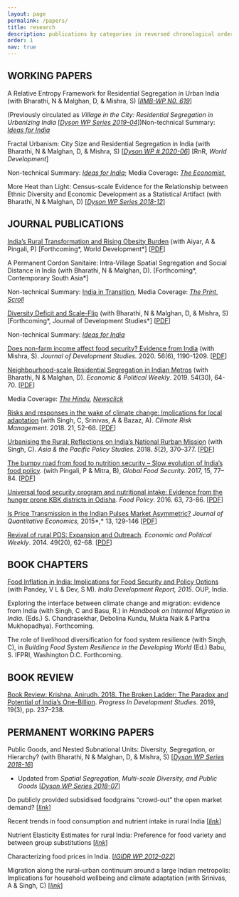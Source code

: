 ```yaml
---
layout: page
permalink: /papers/
title: research
description: publications by categories in reversed chronological order. generated by jekyll-scholar.
order: 1
nav: true
---
```




## WORKING PAPERS

A Relative Entropy Framework for Residential Segregation in Urban India (with Bharathi, N & Malghan, D, & Mishra, S) [[*IIMB-WP N0. 619*](https://www.google.com/url?q=https%3A%2F%2Fwww.iimb.ac.in%2Fsites%2Fdefault%2Ffiles%2F2020-07%2FWP%20No.%20619.pdf&sa=D&sntz=1&usg=AFQjCNHsHdXa2vobLL28jbGEDpuWqAVO-A)] 

(Previously circulated as *Village in the City: Residential Segregation in Urbanizing India* [[*Dyson WP Series 2019-04*](https://www.google.com/url?q=https%3A%2F%2Fdyson.cornell.edu%2Fwp-content%2Fuploads%2Fsites%2F5%2F2019%2F04%2FCornell-Dyson-wp1904.pdf&sa=D&sntz=1&usg=AFQjCNFHBdAkEd6ceGdDQaOM13Q4K3OcXQ)])Non-technical Summary: [*Ideas for India*](https://www.google.com/url?q=https%3A%2F%2Fwww.ideasforindia.in%2Ftopics%2Fsocial-identity%2Fa-permanent-cordon-sanitaire-dalits-and-muslims-in-urban-india.html&sa=D&sntz=1&usg=AFQjCNFeTqrSiPznDVCcUo_t0g4rxW5dEg)

Fractal Urbanism: City Size and Residential Segregation in India (with Bharathi, N & Malghan, D, & Mishra, S) [[*Dyson WP # 2020-06*](https://www.google.com/url?q=https%3A%2F%2Fdyson.cornell.edu%2Fwp-content%2Fuploads%2Fsites%2F5%2F2020%2F07%2FWP_2020_06-VD.pdf&sa=D&sntz=1&usg=AFQjCNGjs0rEF8v1IGPf66V-xBY5bXnLOQ)] [RnR, *World Development*]

Non-technical Summary: [*Ideas for India*](https://www.google.com/url?q=https%3A%2F%2Fwww.ideasforindia.in%2Ftopics%2Furbanisation%2Fresidential-segregation-in-urban-india-and-persistence-of-caste-i.html&sa=D&sntz=1&usg=AFQjCNGLiM36265tJjTMZSRQqp9msFD1Gg); Media Coverage: [*The Economist*](https://www.google.com/url?q=https%3A%2F%2Fwww.economist.com%2Fasia%2F2020%2F07%2F23%2Feven-as-india-urbanises-caste-discrimination-remains-rife&sa=D&sntz=1&usg=AFQjCNFJqOjgV0i-lshsPuHVnaoaX80OQg), 

More Heat than Light: Census-scale Evidence for the Relationship between Ethnic Diversity and Economic Development as a Statistical Artifact (with Bharathi, N & Malghan, D) [[*Dyson WP Series 2018-12*](https://www.google.com/url?q=https%3A%2F%2Fdyson.cornell.edu%2Fwp-content%2Fuploads%2Fsites%2F5%2F2019%2F02%2FCornell-Dyson-wp1812.pdf&sa=D&sntz=1&usg=AFQjCNEVeQqwoNFgMu-py1cfSAWHZ9aSig)]



## JOURNAL PUBLICATIONS

[India’s Rural Transformation and Rising Obesity Burden](https://www.google.com/url?q=https%3A%2F%2Fwww.sciencedirect.com%2Fscience%2Farticle%2Fpii%2FS0305750X20303855%3Fvia%3Dihub&sa=D&sntz=1&usg=AFQjCNFKqMAEjFCYGHrNiVLxiK6zrkHCJQ) (with Aiyar, A  & Pingali, P) [Forthcoming*, World Development*] [[PDF](https://www.google.com/url?q=https%3A%2F%2Fwww.dropbox.com%2Fhome%2Fpersonal%2FPersonal%20Details%2FPublications%3Fpreview%3DruralObesityUrbanShadow.pdf&sa=D&sntz=1&usg=AFQjCNErSvNJiT0i88kGbDuF77YH52CYAQ)]

A Permanent Cordon Sanitaire: Intra-Village Spatial Segregation and Social Distance in India (with Bharathi, N & Malghan, D). [Forthcoming*, Contemporary South Asia*]

Non-technical Summary: [India in Transition](https://www.google.com/url?q=https%3A%2F%2Fcasi.sas.upenn.edu%2Fiit%2Fbharathi-malghan-rahman&sa=D&sntz=1&usg=AFQjCNHEeCLCvAAF_5QAOT6JUucptYMizQ), Media Coverage: [*The Print*](https://www.google.com/url?q=https%3A%2F%2Ftheprint.in%2Fopinion%2Fsegregation-in-rural-karnataka-greater-than-local-black-white-division-in-us-south-study%2F550596%2F&sa=D&sntz=1&usg=AFQjCNHBtu5n-4icurvtNtgUN2KaggeyYg), [*Scroll*](https://www.google.com/url?q=https%3A%2F%2Fscroll.in%2Farticle%2F979318%2Fwhat-is-the-extent-of-caste-segregation-in-indian-villages-today-new-data-gives-us-an-idea&sa=D&sntz=1&usg=AFQjCNF5MNwOgMA0-p_7uaGztHpbisXdGg)

[Diversity Deficit and Scale-Flip](https://www.google.com/url?q=https%3A%2F%2Fwww.tandfonline.com%2Fdoi%2Ffull%2F10.1080%2F00220388.2020.1802011&sa=D&sntz=1&usg=AFQjCNExpgC1mfA0uZdWReniJ9LsEBudoQ) (with Bharathi, N & Malghan, D, & Mishra, S) [Forthcoming*, Journal of Development Studies*] [[PDF](https://www.google.com/url?q=https%3A%2F%2Fposeidon01.ssrn.com%2Fdelivery.php%3FID%3D065004099094074097080028027113113077008034068021065036067103102107017079125003113118017016059047050120097082115005098073066072123047029051078016093098072124028071073060054040125014001082125025074102100026109069101026100098016004079064113085102091072088%26EXT%3Dpdf&sa=D&sntz=1&usg=AFQjCNHbpun8O6goyjfBAyB7Fh-Bg-0WyQ)]

Non-technical Summary: [*Ideas for India*](https://www.google.com/url?q=https%3A%2F%2Fwww.ideasforindia.in%2Ftopics%2Fgovernance%2Fdiversity-and-public-goods-why-the-geographical-unit-of-analysis-matters.html&sa=D&sntz=1&usg=AFQjCNGEJUoEPPEKw7GIrDR5t7xsBl0H4w)

[Does non-farm income affect food security? Evidence from India](https://www.google.com/url?q=https%3A%2F%2Fwww.tandfonline.com%2Fdoi%2Ffull%2F10.1080%2F00220388.2019.1640871&sa=D&sntz=1&usg=AFQjCNHMxjIyShIRZ2Eo4w0e_rcwibCdhg) (with Mishra, S).  *Journal of Development Studies.* 2020. 56(6), 1190-1209. [[PDF](https://www.google.com/url?q=https%3A%2F%2Fwww.dropbox.com%2Fs%2Fmijsyastqyf63wk%2FNonFarmFoodSecurity.pdf%3Fdl%3D0&sa=D&sntz=1&usg=AFQjCNHFAzjIuBkIX1cKbMdD14MbZmPOog)]

[Neighbourhood-scale Residential Segregation in Indian Metros](https://www.google.com/url?q=https%3A%2F%2Fwww.epw.in%2Fjournal%2F2019%2F30%2Fnotes%2Fneighbourhood-scale-residential-segregation-indian.html&sa=D&sntz=1&usg=AFQjCNHmpYBwDAkSQM9z6BpRAdofMorehA) (with Bharathi, N & Malghan, D). *Economic & Political Weekly*. 2019. 54(30), 64-70. [[PDF](https://www.google.com/url?q=https%3A%2F%2Fwww.dropbox.com%2Fs%2Foboftollod3xpcm%2Fseg5cities.pdf%3Fdl%3D0&sa=D&sntz=1&usg=AFQjCNFbLHzPSXBjXjp5PyaT5gcm6pzGNQ)]

Media Coverage: [*The Hindu*](https://www.google.com/url?q=https%3A%2F%2Fwww.thehindu.com%2Fnews%2Fcities%2Fbangalore%2Fstudy-reveals-caste-based-segregation-in-bengaluru%2Farticle26039905.ece&sa=D&sntz=1&usg=AFQjCNH51xD74aENfFUJ15xLswbuoKdYRg)*,* [*Newsclick*](https://www.google.com/url?q=https%3A%2F%2Fnewsclick.in%2Fmyth-caste-free-metropolises&sa=D)

[Risks and responses in the wake of climate change: Implications for local adaptation](https://www.google.com/url?q=https%3A%2F%2Fdoi.org%2F10.1016%2Fj.crm.2018.06.001&sa=D&sntz=1&usg=AFQjCNHvUnEU2DfGL1DxnUtpBer22GlXng) (with Singh, C, Srinivas, A & Bazaz, A). *Climate Risk Management.* 2018. 21, 52–68. [[PDF](https://www.google.com/url?q=https%3A%2F%2Fwww.dropbox.com%2Fs%2Fpn11ynbni2llzq4%2FCRM2018.pdf%3Fdl%3D0&sa=D&sntz=1&usg=AFQjCNFcwoZ2rlH8mZ-8nGAEckezkOurRw)]

[Urbanising the Rural: Reflections on India’s National Rurban Mission](https://www.google.com/url?q=https%3A%2F%2Fdoi.org%2F10.1002%2Fapp5.234&sa=D&sntz=1&usg=AFQjCNGrr3k_Hg07LHEaUDV6cAn81xyhWw) (with Singh, C). *Asia & the Pacific Policy Studies.* 2018. *5*(2), 370–377. [[PDF](https://www.google.com/url?q=https%3A%2F%2Fwww.dropbox.com%2Fs%2Fvmfiaplhmgonqc6%2FRurban.pdf%3Fdl%3D0&sa=D&sntz=1&usg=AFQjCNHQ0cqwTebd7imankWUUYb2vM14sQ)]

[The bumpy road from food to nutrition security – Slow evolution of India’s food policy](https://www.google.com/url?q=https%3A%2F%2Fdoi.org%2F10.1016%2Fj.gfs.2017.05.002&sa=D&sntz=1&usg=AFQjCNEnJubimqkjBRUSbRe8S9Kpa8kq6g). (with Pingali, P & Mitra, B), *Global Food Security.* 2017, 15, 77–84. [[PDF](https://www.google.com/url?q=https%3A%2F%2Fwww.dropbox.com%2Fs%2Fzrwcpd5c9g8kvgg%2FGFS2017prePrint.pdf%3Fdl%3D0&sa=D&sntz=1&usg=AFQjCNEqfPxwDSK7Guyuw_QYGEHBIDmvDA)] 

[Universal food security program and nutritional intake: Evidence from the hunger prone KBK districts in Odisha](https://www.google.com/url?q=https%3A%2F%2Fdoi.org%2F10.1016%2Fj.foodpol.2016.07.003&sa=D&sntz=1&usg=AFQjCNF9OGg8FQMyxGjjslh7NrV6PMCAbA). *Food Policy*. 2016. 63, 73-86. [[PDF](https://www.google.com/url?q=https%3A%2F%2Fwww.dropbox.com%2Fs%2Fcwp1mu7t4iebryi%2FOdisha_PDS_Food%20Policy.pdf%3Fdl%3D0&sa=D&sntz=1&usg=AFQjCNF4VJjN03X1eUdsnnnRrsvR4UKgHg)] 

[Is Price Transmission in the Indian Pulses Market Asymmetric?](https://www.google.com/url?q=https%3A%2F%2Flink.springer.com%2Farticle%2F10.1007%2Fs40953-015-0008-1&sa=D&sntz=1&usg=AFQjCNHSL-6KXw19rv303PGXMJzBcN3PvA) *Journal of Quantitative Economics,* 2015*,* 13, 129-146 [[PDF](https://www.google.com/url?q=https%3A%2F%2Fwww.dropbox.com%2Fs%2Fck3xnx6themawx7%2FPrice%20Transmission_Pulses_JQE.pdf%3Fdl%3D0&sa=D&sntz=1&usg=AFQjCNELOq8hqDRSn3f_5PELnyfl9OYbww)] 

[Revival of rural PDS: Expansion and Outreach](https://www.google.com/url?q=https%3A%2F%2Fwww.epw.in%2Fjournal%2F2014%2F20%2Fspecial-articles%2Frevival-rural-public-distribution-system.html&sa=D&sntz=1&usg=AFQjCNHwV-IvsgtuuagIGFNJodZKbWftsw). *Economic and Political Weekly*. 2014. 49(20), 62-68. [[PDF](https://www.google.com/url?q=https%3A%2F%2Fwww.dropbox.com%2Fs%2F9y4mq5ta4r8a2kq%2FRevival_of_Rural_Public_Distribution_System_EPW.pdf%3Fdl%3D0&sa=D&sntz=1&usg=AFQjCNHtv3y3-sTMljA2RYN-4ASLiHjl4g)]



## BOOK CHAPTERS

[Food Inflation in India: Implications for Food Security and Policy Options](https://www.google.com/url?q=https%3A%2F%2Fwww.agriknowledge.org%2Ffile_downloads%2F%2Fpc289j14z&sa=D&sntz=1&usg=AFQjCNFDo8JNrvYqzW6PvS3Td7q7frIpfQ) (with Pandey, V L & Dev, S M). *India Development Report, 2015*. OUP, India.

Exploring the interface between climate change and migration: evidence from India (with Singh, C and Basu, R.) in *Handbook on Internal Migration in India.* (Eds.) S. Chandrasekhar, Debolina Kundu, Mukta Naik & Partha Mukhopadhya). Forthcoming.

The role of livelihood diversification for food system resilience (with Singh, C), in *Building Food System Resilience in the Developing World* (Ed.) Babu, S. IFPRI, Washington D.C. Forthcoming.



## BOOK REVIEW

[Book Review: Krishna, Anirudh. 2018. The Broken Ladder: The Paradox and Potential of India’s One-Billion](https://www.google.com/url?q=https%3A%2F%2Fdoi.org%2F10.1177%2F1464993419836558&sa=D&sntz=1&usg=AFQjCNHZvaYGxJC9tUdbj2r96EFsqavmVA). *Progress In Development Studies*. 2019, 19(3), pp. 237–238. 



## PERMANENT WORKING PAPERS

Public Goods, and Nested Subnational Units: Diversity, Segregation, or Hierarchy? (with Bharathi, N & Malghan, D, & Mishra, S) [[*Dyson WP Series 2018-16*](https://www.google.com/url?q=https%3A%2F%2Fdyson.cornell.edu%2Fwp-content%2Fuploads%2Fsites%2F5%2F2019%2F02%2FCornell-Dyson-wp1816.pdf&sa=D&sntz=1&usg=AFQjCNF2untok5ITedkoUmId89dDyrhDXg)] 

- Updated from *Spatial Segregation, Multi-scale Diversity, and Public Goods* [[*Dyson WP Series 2018-07*](https://www.google.com/url?q=https%3A%2F%2Fdyson.cornell.edu%2Fwp-content%2Fuploads%2Fsites%2F5%2F2019%2F02%2FCornell-Dyson-wp1807.pdf&sa=D&sntz=1&usg=AFQjCNE2NhFOZtYCCfZjrcM0fM1ITxmX2w)]

Do publicly provided subsidised foodgrains “crowd-out” the open market demand? [[*link*](http://www.google.com/url?q=http%3A%2F%2Fspandan-india.org%2Fcms%2Fdata%2FArticle%2FA201621610554_20.pdf&sa=D&sntz=1&usg=AFQjCNFJ9Ca8hHjst1r7Adg1WXGMN8LfvQ)]

Recent trends in food consumption and nutrient intake in rural India [[*link*](https://www.google.com/url?q=https%3A%2F%2Fwww.researchgate.net%2Fpublication%2F312497856_Recent_Trends_in_Food_Consumption_and_Nutrient_Intake_in_Rural_India&sa=D&sntz=1&usg=AFQjCNGs6JOaHNUD0SRSaDvtBaiaTyjF8w)]

Nutrient Elasticity Estimates for rural India: Preference for food variety and between group substitutions [[*link*](https://www.google.com/url?q=https%3A%2F%2Fwww.researchgate.net%2Fpublication%2F312497951_Food_Elasticity_Estimates_for_rural_India_Preference_for_food_variety_and_between_group_substitutions&sa=D&sntz=1&usg=AFQjCNF46OtTWS7ZcigamM9mCpLLsjzVjw)]

Characterizing food prices in India. [[*IGIDR WP 2012-022*](http://www.google.com/url?q=http%3A%2F%2Fwww.igidr.ac.in%2Fpdf%2Fpublication%2FWP-2012-022.pdf&sa=D&sntz=1&usg=AFQjCNEF3eRAfY8vc-R4s5LtDBB8fObjZQ)]

Migration along the rural-urban continuum around a large Indian metropolis: Implications for household wellbeing and climate adaptation (with Srinivas, A & Singh, C) [[*link*](https://www.google.com/url?q=https%3A%2F%2Fwww.researchgate.net%2Fpublication%2F330765021_Migration_along_the_rural-urban_continuum_around_a_large_Indian_metropolis_Implications_for_household_wellbeing_and_climate_adaptation&sa=D&sntz=1&usg=AFQjCNGp1gUn1GUy1g4l3WyLrOr7QMwtkw)]